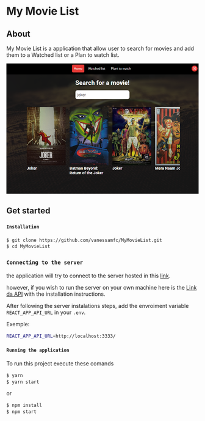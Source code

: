 
# My Movie List
## About

My Movie List is a application that allow user to search for movies and add them to a Watched list or a Plan to watch list.

![Home Page](/readmeImg/home.png?raw=true "Home Page")



## Get started 

#### `Installation`

```sh
$ git clone https://github.com/vanessamfc/MyMovieList.git
$ cd MyMovieList
``` 


### `Connecting to the server`

the application will try to connect to the server  hosted in this [link](https://mmlapi.projectargos.tech/).

however, if you wish to run the server on your own machine here is the [Link da API](https://mmlapi.projectargos.tech/) with the installation instructions.

After following the server instalations steps, add the envroiment variable `REACT_APP_API_URL` in your `.env`.

Exemple: 

```sh
REACT_APP_API_URL=http://localhost:3333/
``` 

#### `Running the application`

To run this project execute these comands
```sh
$ yarn
$ yarn start
``` 

or

```sh
$ npm install
$ npm start
``` 